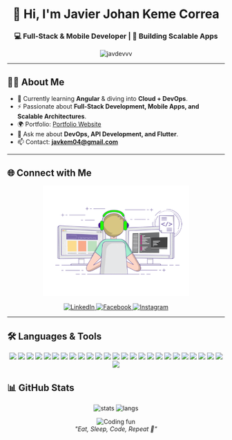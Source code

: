 <h1 align="center">👋 Hi, I'm Javier Johan Keme Correa</h1>
<h3 align="center">💻 Full-Stack & Mobile Developer | 🚀 Building Scalable Apps</h3>

<p align="center">
  <img src="https://komarev.com/ghpvc/?username=javdevvv&label=Profile%20Views&color=0e75b6&style=flat" alt="javdevvv" />
</p>

---

## 👨‍💻 About Me  
- 🌱 Currently learning **Angular** & diving into **Cloud + DevOps**.  
- ⚡ Passionate about **Full-Stack Development, Mobile Apps, and Scalable Architectures**.  
- 🌍 Portfolio: [Portfolio Website](https://portfolio-ten-inky-42.vercel.app)  
- 💬 Ask me about **DevOps, API Development, and Flutter**.  
- 📫 Contact: **javkem04@gmail.com**  

---

## 🌐 Connect with Me  
<p align="center">
  <img src="https://raw.githubusercontent.com/mikonoid/mikonoid/main/images/gifs/coder3.gif" width="340" alt="Tools gif"/>
</p>
<p align="center">
  <a href="https://linkedin.com/in/javier-keme-509648319" target="_blank">
    <img src="https://skillicons.dev/icons?i=linkedin" height="45" alt="LinkedIn"/>
  </a>
  <a href="https://fb.com/javier.keme.2025" target="_blank">
    <img src="https://img.icons8.com/?size=512&id=118497&format=png" height="45" alt="Facebook"/>
  </a>
  <a href="https://instagram.com/_.javier.17._" target="_blank">
    <img src="https://skillicons.dev/icons?i=instagram" height="45" alt="Instagram"/>
  </a>
</p>

---
## 🛠️ Languages & Tools  
<p align="center">
  <img src="https://img.shields.io/badge/JavaScript-%23323330.svg?style=for-the-badge&logo=javascript&logoColor=%23F7DF1E" />
  <img src="https://img.shields.io/badge/TypeScript-%23007ACC.svg?style=for-the-badge&logo=typescript&logoColor=white" />
  <img src="https://img.shields.io/badge/Python-3670A0?style=for-the-badge&logo=python&logoColor=ffdd54" />
  <img src="https://img.shields.io/badge/Java-%23ED8B00.svg?style=for-the-badge&logo=java&logoColor=white" />
  <img src="https://img.shields.io/badge/Dart-0175C2?style=for-the-badge&logo=dart&logoColor=white" />
  <img src="https://img.shields.io/badge/PHP-%23777BB4.svg?style=for-the-badge&logo=php&logoColor=white" />
  <img src="https://img.shields.io/badge/React-%2320232a.svg?style=for-the-badge&logo=react&logoColor=%2361DAFB" />
  <img src="https://img.shields.io/badge/Flutter-%2302569B.svg?style=for-the-badge&logo=flutter&logoColor=white" />
  <img src="https://img.shields.io/badge/Angular-DD0031?style=for-the-badge&logo=angular&logoColor=white" />
  <img src="https://img.shields.io/badge/HTML5-%23E34F26.svg?style=for-the-badge&logo=html5&logoColor=white" />
  <img src="https://img.shields.io/badge/CSS3-%231572B6.svg?style=for-the-badge&logo=css3&logoColor=white" />
  <img src="https://img.shields.io/badge/Bootstrap-%23563D7C.svg?style=for-the-badge&logo=bootstrap&logoColor=white" />
  <img src="https://img.shields.io/badge/Tailwind_CSS-%2338B2AC.svg?style=for-the-badge&logo=tailwind-css&logoColor=white" />
  <img src="https://img.shields.io/badge/Laravel-%23FF2D20.svg?style=for-the-badge&logo=laravel&logoColor=white" />
  <img src="https://img.shields.io/badge/Node.js-43853D?style=for-the-badge&logo=node.js&logoColor=white" />
  <img src="https://img.shields.io/badge/Express.js-%23404d59.svg?style=for-the-badge&logo=express&logoColor=%2361DAFB" />
  <img src="https://img.shields.io/badge/MySQL-%2300f.svg?style=for-the-badge&logo=mysql&logoColor=white" />
  <img src="https://img.shields.io/badge/PostgreSQL-316192?style=for-the-badge&logo=postgresql&logoColor=white" />
  <img src="https://img.shields.io/badge/SQLite-07405E?style=for-the-badge&logo=sqlite&logoColor=white" />
  <img src="https://img.shields.io/badge/Firebase-039BE5?style=for-the-badge&logo=firebase&logoColor=FFCA28" />
  <img src="https://img.shields.io/badge/Microsoft%20Azure-0089D6?style=for-the-badge&logo=microsoft-azure&logoColor=white" />
  <img src="https://img.shields.io/badge/Git-%23F05033.svg?style=for-the-badge&logo=git&logoColor=white" />
  <img src="https://img.shields.io/badge/Linux-FCC624?style=for-the-badge&logo=linux&logoColor=black" />
  <img src="https://img.shields.io/badge/Figma-%23F24E1E.svg?style=for-the-badge&logo=figma&logoColor=white" />
  <img src="https://img.shields.io/badge/Unity-%23000000.svg?style=for-the-badge&logo=unity&logoColor=white" />
  <img src="https://img.shields.io/badge/TensorFlow-%23FF6F00.svg?style=for-the-badge&logo=tensorflow&logoColor=white" />
</p>



## 📊 GitHub Stats  
<p align="center">
  <img src="https://github-readme-stats.vercel.app/api?username=javdevvv&show_icons=true&theme=tokyonight" alt="stats" height="160"/>
  <img src="https://github-readme-stats.vercel.app/api/top-langs/?username=javdevvv&layout=compact&theme=tokyonight" alt="langs" height="160"/>
</p>
<p align="center">
  <img src="https://media.giphy.com/media/13HgwGsXF0aiGY/giphy.gif" width="330" alt="Coding fun"/>
  <br>
  <em>"Eat, Sleep, Code, Repeat 🔄"</em>
</p>
